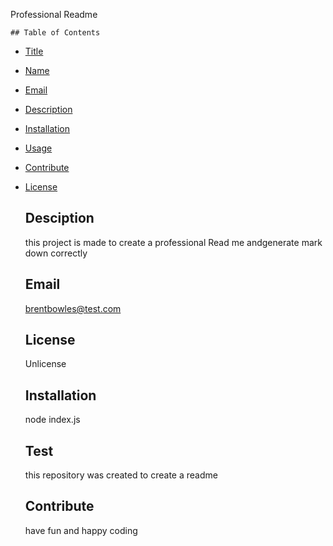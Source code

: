 
    

  Professional Readme

    ## Table of Contents

* [Title](#title)
* [Name](#username)
* [Email](#email)
* [Description](#description)
* [Installation](#installation)
* [Usage](#usage)
* [Contribute](#contribute)
* [License](#license)


    ## Desciption

    this project is made to create a professional Read me andgenerate mark down correctly

    ## Email
    brentbowles@test.com

    ## License
    Unlicense

    ## Installation
    node index.js

    ## Test
    this repository was created to create a readme 

    ## Contribute
    have fun and happy coding 
     